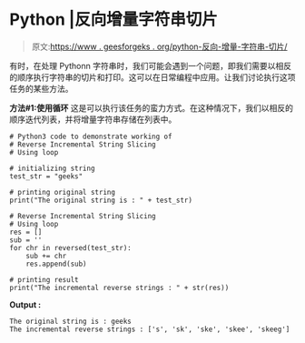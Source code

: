 # Python |反向增量字符串切片

> 原文:[https://www . geesforgeks . org/python-反向-增量-字符串-切片/](https://www.geeksforgeeks.org/python-reverse-incremental-string-slicing/)

有时，在处理 Pythonn 字符串时，我们可能会遇到一个问题，即我们需要以相反的顺序执行字符串的切片和打印。这可以在日常编程中应用。让我们讨论执行这项任务的某些方法。

**方法#1:使用循环**
这是可以执行该任务的蛮力方式。在这种情况下，我们以相反的顺序迭代列表，并将增量字符串存储在列表中。

```
# Python3 code to demonstrate working of 
# Reverse Incremental String Slicing
# Using loop

# initializing string
test_str = "geeks"

# printing original string
print("The original string is : " + test_str)

# Reverse Incremental String Slicing
# Using loop
res = []
sub = ''
for chr in reversed(test_str):
    sub += chr
    res.append(sub)

# printing result 
print("The incremental reverse strings : " + str(res)) 
```

**Output :**

```
The original string is : geeks
The incremental reverse strings : ['s', 'sk', 'ske', 'skee', 'skeeg']

```